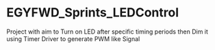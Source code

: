 # EGYFWD_Sprints_LEDControl
 Project with aim to Turn on LED after specific timing periods then Dim it using Timer Driver to generate PWM like Signal 
